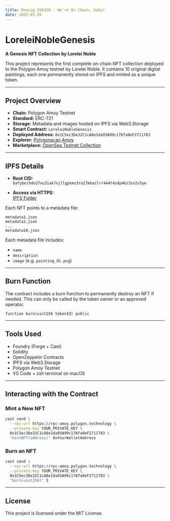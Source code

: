 ```yaml
---
title: DevLog 250328 - We're On Chain, baby!
date: 2025-03-28
---
```

# LoreleiNobleGenesis

**A Genesis NFT Collection by Lorelei Noble**

This project represents the first complete on-chain NFT collection deployed to the Polygon Amoy testnet by Lorelei Noble. It contains 10 original digital paintings, each one permanently stored on IPFS and minted as a unique token.

---

## Project Overview

- **Chain:** Polygon Amoy Testnet  
- **Standard:** ERC-721  
- **Storage:** Metadata and images hosted on IPFS via Web3.Storage  
- **Smart Contract:** `LoreleiNobleGenesis`  
- **Deployed Address:** `0x1C5ec3De32C1cA8e1da93A99c176fa0eF2711783`  
- **Explorer:** [Polygonscan Amoy](https://amoy.polygonscan.com/address/0x1C5ec3De32C1cA8e1da93A99c176fa0eF2711783)  
- **Marketplace:** [OpenSea Testnet Collection](https://testnets.opensea.io/assets/amoy/0x1C5ec3De32C1cA8e1da93A99c176fa0eF2711783/1)

---

## IPFS Details

- **Root CID:**  
  `bafybeihdo27nu3iak7njllgpkmx3ra27mbazlrr444t4sdp46z3sn2v5ye`

- **Access via HTTPS:**  
  [IPFS Folder](https://bafybeihdo27nu3iak7njllgpkmx3ra27mbazlrr444t4sdp46z3sn2v5ye.ipfs.w3s.link/)

Each NFT points to a metadata file:
```
metadata1.json  
metadata2.json  
...  
metadata10.json
```

Each metadata file includes:
- `name`
- `description`
- `image` (e.g. `painting_01.png`)

---

## Burn Function

The contract includes a burn function to permanently destroy an NFT if needed. This can only be called by the token owner or an approved operator.

```solidity
function burn(uint256 tokenId) public
```

---

## Tools Used

- Foundry (Forge + Cast)
- Solidity
- OpenZeppelin Contracts
- IPFS via Web3.Storage
- Polygon Amoy Testnet
- VS Code + zsh terminal on macOS

---

## Interacting with the Contract

### Mint a New NFT

```bash
cast send \
  --rpc-url https://rpc-amoy.polygon.technology \
  --private-key YOUR_PRIVATE_KEY \
  0x1C5ec3De32C1cA8e1da93A99c176fa0eF2711783 \
  "mintNFT(address)" 0xYourWalletAddress
```

### Burn an NFT

```bash
cast send \
  --rpc-url https://rpc-amoy.polygon.technology \
  --private-key YOUR_PRIVATE_KEY \
  0x1C5ec3De32C1cA8e1da93A99c176fa0eF2711783 \
  "burn(uint256)" 5
```

---

## License

This project is licensed under the MIT License.
